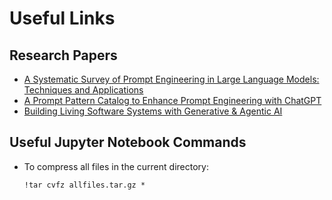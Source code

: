 # Useful Links

## Research Papers

- [A Systematic Survey of Prompt Engineering in Large Language Models: Techniques and Applications](https://arxiv.org/abs/2402.07927)
- [A Prompt Pattern Catalog to Enhance Prompt Engineering with ChatGPT](https://arxiv.org/abs/2302.11382)
- [Building Living Software Systems with Generative & Agentic AI](https://arxiv.org/abs/2408.01768)

## Useful Jupyter Notebook Commands

- To compress all files in the current directory:
  ```
  !tar cvfz allfiles.tar.gz *
  ```
